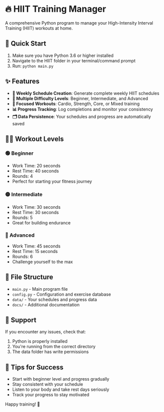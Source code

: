 # 🔥 HIIT Training Manager

A comprehensive Python program to manage your High-Intensity Interval Training (HIIT) workouts at home.

## 🚀 Quick Start

1. Make sure you have Python 3.6 or higher installed
2. Navigate to the HIIT folder in your terminal/command prompt
3. Run: `python main.py`

## ✨ Features

- **📅 Weekly Schedule Creation**: Generate complete weekly HIIT schedules
- **💪 Multiple Difficulty Levels**: Beginner, Intermediate, and Advanced
- **🎯 Focused Workouts**: Cardio, Strength, Core, or Mixed training
- **📊 Progress Tracking**: Log completions and monitor your consistency
- **🗂️ Data Persistence**: Your schedules and progress are automatically saved

## 🏋️‍♀️ Workout Levels

### 🟢 Beginner
- Work Time: 20 seconds
- Rest Time: 40 seconds
- Rounds: 4
- Perfect for starting your fitness journey

### 🟡 Intermediate
- Work Time: 30 seconds
- Rest Time: 30 seconds
- Rounds: 5
- Great for building endurance

### 🔴 Advanced
- Work Time: 45 seconds
- Rest Time: 15 seconds
- Rounds: 6
- Challenge yourself to the max

## 📁 File Structure

- `main.py` - Main program file
- `config.py` - Configuration and exercise database
- `data/` - Your schedules and progress data
- `docs/` - Additional documentation

## 🤝 Support

If you encounter any issues, check that:
1. Python is properly installed
2. You're running from the correct directory
3. The data folder has write permissions

## 🎯 Tips for Success

- Start with beginner level and progress gradually
- Stay consistent with your schedule
- Listen to your body and take rest days seriously
- Track your progress to stay motivated

Happy training! 💪